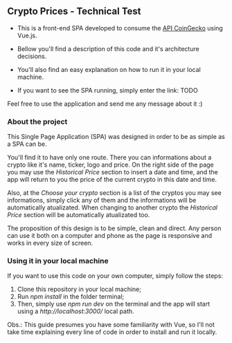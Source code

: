 ## Crypto Prices - Technical Test

- This is a front-end SPA developed to consume the [API CoinGecko](https://www.coingecko.com/en/api/documentation) using Vue.js.

- Bellow you'll find a description of this code and it's architecture decisions.

- You'll also find an easy explanation on how to run it in your local machine.

- If you want to see the SPA running, simply enter the link: TODO

Feel free to use the application and send me any message about it :)

### About the project

This Single Page Application (SPA) was designed in order to be as simple as a SPA can be. 

You'll find it to have only one route. There you can informations about a crypto like it's name, ticker, logo and price. On the right side of the page you may use the *Historical Price* section to insert a date and time, and the app will return to you the price of the current crypto in this date and time.

Also, at the *Choose your crypto* section is a list of the cryptos you may see informations, simply click any of them and the informations will be automatically atualizated. When changing to another crypto the *Historical Price* section will be automatically atualizated too.

The proposition of this design is to be simple, clean and direct. Any person can use it both on a computer and phone as the page is responsive and works in every size of screen.


### Using it in your local machine

If you want to use this code on your own computer, simply follow the steps:

  1. Clone this repository in your local machine;
  2. Run *npm install* in the folder terminal;
  3. Then, simply use *npm run dev* on the terminal and the app will start using a *http://localhost:3000/* local path.

  Obs.: This guide presumes you have some familiarity with Vue, so I'll not take time explaining every line of code in order to install and run it locally.
